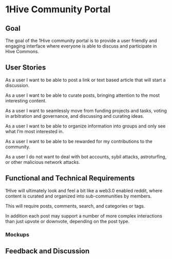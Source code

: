 # 1Hive Community Portal
## Goal
The goal of the 1Hive community portal is to provide a user friendly and engaging interface where everyone is able to discuss and participate in Hive Commons. 

## User Stories
As a user I want to be able to post a link or text based article that will start a discussion. 

As a user I want to be able to curate posts, bringing attention to the most interesting content. 

As a user I want to seamlessly move from funding projects and tasks, voting in arbitration and governance, and discussing and curating ideas. 

As a user I want to be able to organize information into groups and only see what I’m most interested in. 

As a user I want to be able to be rewarded for my contributions to the community. 

As a user I do not want to deal with bot accounts, sybil attacks, astroturfing, or other malicious network attacks. 

## Functional and Technical Requirements
1Hive will ultimately look and feel a bit like a web3.0 enabled reddit, where content is curated and organized into sub-communities by members. 

This will require posts, comments, search, and categories or tags. 

In addition each post may support a number of more complex interactions than just upvote or downvote, depending on the post type. 

### Mockups 

## Feedback and Discussion